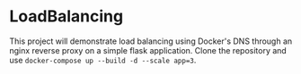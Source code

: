# LoadBalancing 
This project will demonstrate load balancing using Docker's DNS through an nginx reverse proxy on a simple flask application.
Clone the repository and use `docker-compose up --build -d --scale app=3`.

